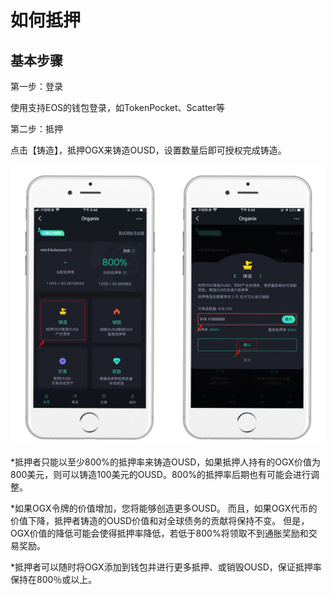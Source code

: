 # 如何抵押

## 基本步骤

第一步：登录

使用支持EOS的钱包登录，如TokenPocket、Scatter等



第二步：抵押

点击【铸造】，抵押OGX来铸造OUSD，设置数量后即可授权完成铸造。

![](../.gitbook/assets/wei-xin-tu-pian-20201119180854.png)





\*抵押者只能以至少800%的抵押率来铸造OUSD，如果抵押人持有的OGX价值为800美元，则可以铸造100美元的OUSD。800%的抵押率后期也有可能会进行调整。

\*如果OGX令牌的价值增加，您将能够创造更多OUSD。 而且，如果OGX代币的价值下降，抵押者铸造的OUSD价值和对全球债务的贡献将保持不变。 但是，OGX价值的降低可能会使得抵押率降低，若低于800%将领取不到通胀奖励和交易奖励。

\*抵押者可以随时将OGX添加到钱包并进行更多抵押、或销毁OUSD，保证抵押率保持在800％或以上。






